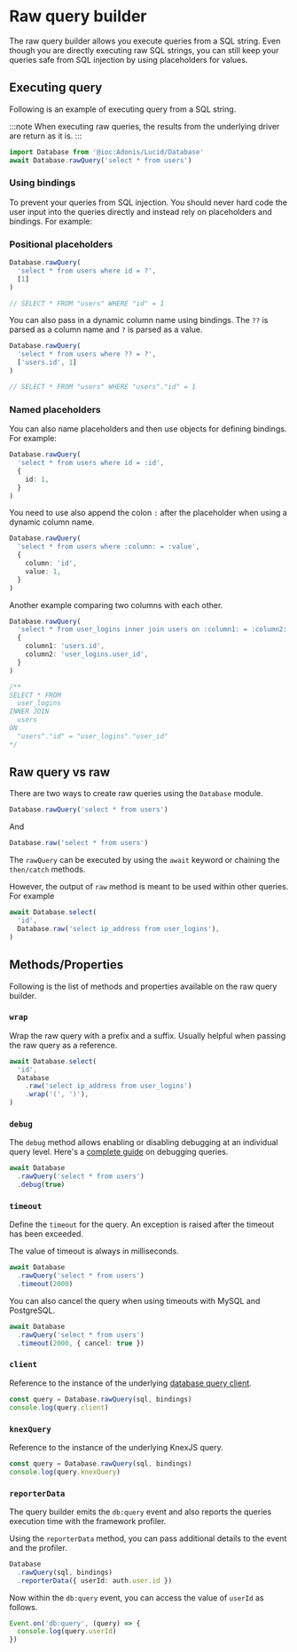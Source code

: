 # Raw query builder

The raw query builder allows you execute queries from a SQL string. Even though you are directly executing raw SQL strings, you can still keep your queries safe from SQL injection by using placeholders for values.

## Executing query
Following is an example of executing query from a SQL string.

:::note
When executing raw queries, the results from the underlying driver are return as it is.
:::

```ts
import Database from '@ioc:Adonis/Lucid/Database'
await Database.rawQuery('select * from users')
```

### Using bindings
To prevent your queries from SQL injection. You should never hard code the user input into the queries directly and instead rely on placeholders and bindings. For example:

### Positional placeholders

```ts
Database.rawQuery(
  'select * from users where id = ?',
  [1]
)

// SELECT * FROM "users" WHERE "id" = 1
```

You can also pass in a dynamic column name using bindings. The `??` is parsed as a column name and `?` is parsed as a value.

```ts
Database.rawQuery(
  'select * from users where ?? = ?',
  ['users.id', 1]
)

// SELECT * FROM "users" WHERE "users"."id" = 1
```

### Named placeholders

You can also name placeholders and then use objects for defining bindings. For example:

```ts
Database.rawQuery(
  'select * from users where id = :id',
  {
    id: 1,
  }
)
```

You need to use also append the colon `:` after the placeholder when using a dynamic column name.

```ts
Database.rawQuery(
  'select * from users where :column: = :value',
  {
    column: 'id',
    value: 1,
  }
)
```

Another example comparing two columns with each other.

```ts
Database.rawQuery(
  'select * from user_logins inner join users on :column1: = :column2:',
  {
    column1: 'users.id',
    column2: 'user_logins.user_id',
  }
)

/**
SELECT * FROM
  user_logins
INNER JOIN
  users
ON
  "users"."id" = "user_logins"."user_id"
*/
```

## Raw query vs raw
There are two ways to create raw queries using the `Database` module.

```ts
Database.rawQuery('select * from users')
```

And

```ts
Database.raw('select * from users')
```

The `rawQuery` can be executed by using the `await` keyword or chaining the `then/catch` methods.

However, the output of `raw` method is meant to be used within other queries. For example

```ts
await Database.select(
  'id',
  Database.raw('select ip_address from user_logins'),
)
```

## Methods/Properties
Following is the list of methods and properties available on the raw query builder.

### `wrap`
Wrap the raw query with a prefix and a suffix. Usually helpful when passing the raw query as a reference.

```ts
await Database.select(
  'id',
  Database
    .raw('select ip_address from user_logins')
    .wrap('(', ')'),
)
```

### `debug`
The `debug` method allows enabling or disabling debugging at an individual query level. Here's a [complete guide](../../guides/database/debugging.md) on debugging queries.

```ts
await Database
  .rawQuery('select * from users')
  .debug(true)
```

### `timeout`
Define the `timeout` for the query. An exception is raised after the timeout has been exceeded.

The value of timeout is always in milliseconds.

```ts
await Database
  .rawQuery('select * from users')
  .timeout(2000)
```

You can also cancel the query when using timeouts with MySQL and PostgreSQL.

```ts
await Database
  .rawQuery('select * from users')
  .timeout(2000, { cancel: true })
```

### `client`
Reference to the instance of the underlying [database query client](./query-client.md).

```ts
const query = Database.rawQuery(sql, bindings)
console.log(query.client)
```

### `knexQuery`
Reference to the instance of the underlying KnexJS query.

```ts
const query = Database.rawQuery(sql, bindings)
console.log(query.knexQuery)
```

### `reporterData`
The query builder emits the `db:query` event and also reports the queries execution time with the framework profiler.

Using the `reporterData` method, you can pass additional details to the event and the profiler.

```ts
Database
  .rawQuery(sql, bindings)
  .reporterData({ userId: auth.user.id })
```

Now within the `db:query` event, you can access the value of `userId` as follows.

```ts
Event.on('db:query', (query) => {
  console.log(query.userId)
})
```
